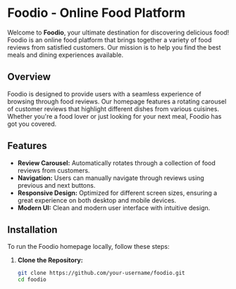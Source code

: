 # Foodio - Online Food Platform

Welcome to **Foodio**, your ultimate destination for discovering delicious food! Foodio is an online food platform that brings together a variety of food reviews from satisfied customers. Our mission is to help you find the best meals and dining experiences available. 

## Overview
Foodio is designed to provide users with a seamless experience of browsing through food reviews. Our homepage features a rotating carousel of customer reviews that highlight different dishes from various cuisines. Whether you're a food lover or just looking for your next meal, Foodio has got you covered.

## Features
- **Review Carousel:** Automatically rotates through a collection of food reviews from customers.
- **Navigation:** Users can manually navigate through reviews using previous and next buttons.
- **Responsive Design:** Optimized for different screen sizes, ensuring a great experience on both desktop and mobile devices.
- **Modern UI:** Clean and modern user interface with intuitive design.

## Installation
To run the Foodio homepage locally, follow these steps:

1. **Clone the Repository:**
   ```sh
   git clone https://github.com/your-username/foodio.git
   cd foodio
